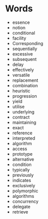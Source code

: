 # Words
- essence
- notion
- conditional 
- facility
- Corresponding
- sequentially
- excessive
- subsequent
- delay
- effectively
- versatile
- replacement
- combination
- heuristic
- progression
- yield
- utilise
- underlying
- contract
- maintaining
- exact
- reference
- interpreted
- algorithm
- access
- prototype
- alternative
- condition
- typically
- previously
- indicates
- exclusively
- polymorphic
- algorithms
- concurrency
- delegate
- retrieve